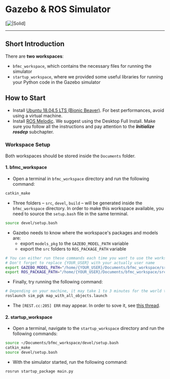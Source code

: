 # Gazebo & ROS Simulator

[![|Solid](https://www.streetdrone.com/wp-content/uploads/2020/05/ros-02.png)]

_________________
## Short Introduction

There are **two workspaces**:

* `bfmc_workspace`, which contains the necessary files for running the simulator
* `startup_workspace`, where we provided some useful libraries for running your Python code in the Gazebo simulator

## How to Start

- Install [Ubuntu 18.04.5 LTS (Bionic Beaver)](https://releases.ubuntu.com/18.04/). For best performances, avoid using a virtual machine.
- Install [ROS Melodic](https://wiki.ros.org/melodic/Installation/Ubuntu). We suggest using the Desktop Full Install. Make sure you follow all the instructions and pay attention to the ***Initialize rosdep*** subchapter.
     
### Workspace Setup

Both workspaces should be stored inside the `Documents` folder.

#### 1. bfmc_workspace

- Open a terminal in `bfmc_workspace` directory and run the following command:

```sh
catkin_make
```

- Three folders – `src`, `devel`, `build` – will be generated inside the `bfmc_workspace` directory. In order to make this workspace available, you need to source the `setup.bash` file in the same terminal.

```sh
source devel/setup.bash
```

- Gazebo needs to know where the workspace's packages and models are:
    - export `models_pkg` to the `GAZEBO_MODEL_PATH` variable
    - export the `src` folders to `ROS_PACKAGE_PATH` variable

```sh
# You can either run these commands each time you want to use the workspace, or add them to the end of the `~/.bashrc` file and source it.
# Don't forget to replace {YOUR_USER} with your actually user name
export GAZEBO_MODEL_PATH="/home/{YOUR_USER}/Documents/bfmc_workspace/src/models_pkg:$GAZEBO_MODEL_PATH"
export ROS_PACKAGE_PATH="/home/{YOUR_USER}/Documents/bfmc_workspace/src:$ROS_PACKAGE_PATH"
```

- Finally, try running the following command:

```sh
# Depending on your machine, it may take 1 to 3 minutes for the world to completely load.
roslaunch sim_pgk map_with_all_objects.launch
```

- The `[REST.cc:205] ERR` may appear. In order to sove it, see [this thread](https://answers.gazebosim.org/question/25030/gazebo-error-restcc205-error-in-rest-request/?answer=25048#post-id-25048).



#### 2. startup_workspace

- Open a terminal, navigate to the `startup_workspace` directory and run the following commands:

```sh
source ~/Documents/bfmc_workspace/devel/setup.bash 
catkin_make
source devel/setup.bash
```

- With the simulator started, run the following command:

```sh
rosrun startup_package main.py
```

